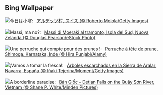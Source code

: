 ## Bing Wallpaper
![](https://www.bing.com/th?id=OHR.ArdezSwitzerland_JA-JP7833129331_UHD.jpg&w=1000)今日は小寒:&nbsp;&ensp;[アルデッツ村, スイス (© Roberto Moiola/Getty Images)](https://www.bing.com/th?id=OHR.ArdezSwitzerland_JA-JP7833129331_UHD.jpg)
<br><br/>
![](https://www.bing.com/th?id=OHR.BouldersNZ_IT-IT9574087004_UHD.jpg&w=1000)Massi, ma no?:&nbsp;&ensp;[Massi di Moeraki al tramonto, Isola del Sud, Nuova Zelanda (© Douglas Pearson/eStock Photo)](https://www.bing.com/th?id=OHR.BouldersNZ_IT-IT9574087004_UHD.jpg)
<br><br/>
![](https://www.bing.com/th?id=OHR.PlumParakeet_FR-FR1766885015_UHD.jpg&w=1000)Une perruche qui compte pour des prunes !:&nbsp;&ensp;[Perruche à tête de prune, Shimoga, Karnataka, Inde (© Hira Punjabi/Alamy)](https://www.bing.com/th?id=OHR.PlumParakeet_FR-FR1766885015_UHD.jpg)
<br><br/>
![](https://www.bing.com/th?id=OHR.GeneralWinterNavarre_ES-ES5527142777_UHD.jpg&w=1000)¡Vamos a tomar la fresca!:&nbsp;&ensp;[Árboles escarchados en la Sierra de Aralar, Navarra, España (© Iñaki Tejerina/Moment/Getty Images)](https://www.bing.com/th?id=OHR.GeneralWinterNavarre_ES-ES5527142777_UHD.jpg)
<br><br/>
![](https://www.bing.com/th?id=OHR.VietnamFalls_EN-GB3020680221_UHD.jpg&w=1000)A borderline paradise:&nbsp;&ensp;[Bản Giốc – Detian Falls on the Quây Sơn River, Vietnam (© Shane P. White/Minden Pictures)](https://www.bing.com/th?id=OHR.VietnamFalls_EN-GB3020680221_UHD.jpg)
<br><br/>
